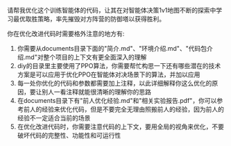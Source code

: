 请帮我优化这个训练智能体的代码，让其在对智能体决策1v1地图不断的探索中学习最优取胜策略，率先摧毁对方阵营的防御塔以获得胜利。

你在优化改进代码时需要格外注意的地方有:
1. 你需要从documents目录下面的"简介.md"、"环境介绍.md"、"代码包介绍.md"对整个项目的上下文有更全面深入的理解
2. diy的目录里主要使用了PPO算法，你需要帮忙构思一下还有哪些潜在的技术方案是可以应用于优化PPO在智能体对决场景下的算法，并加以应用
3. 每一处你优化的代码和参数都需要加上注释，以此详细解释你这么优化的原因，要让别人一看注释就能很清晰的理解你的思路
4. 在documents目录下有"前人优化经验.md"和"相关实验报告.pdf"，你可以参考前人的经验来优化代码，但是不要完全无理由照搬前人的经验，因为前人的经验不一定适合当前的场景
5. 在优化改进代码时，你需要注意代码的上下文，要用全局的视角来优化，不要破坏代码的完整性、功能性和可运行性